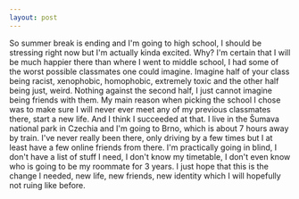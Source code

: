 ```yaml
---
layout: post
---
```

So summer break is ending and I'm going to high school, I should be stressing right now but I'm actually kinda excited. Why? I'm certain that I will be much happier there than where I went to middle school, I had some of the worst possible classmates one could imagine. Imagine half of your class being racist, xenophobic, homophobic, extremely toxic and the other half being just, weird. Nothing against the second half, I just cannot imagine being friends with them. My main reason when picking the school I chose was to make sure I will never ever meet any of my previous classmates there, start a new life. And I think I succeeded at that. I live in the Šumava national park in Czechia and I'm going to Brno, which is about 7 hours away by train. I've never really been there, only driving by a few times but I at least have a few online friends from there. I'm practically going in blind, I don't have a list of stuff I need, I don't know my timetable, I don't even know who is going to be my roommate for 3 years. I just hope that this is the change I needed, new life, new friends, new identity which I will hopefully not ruing like before.